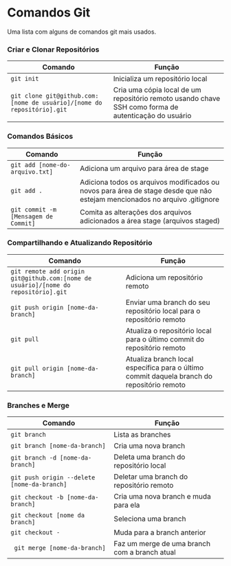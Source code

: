 Comandos Git
=========

Uma lista com alguns de comandos git mais usados.


### Criar e Clonar Repositórios

| Comando | Função |
| ------- | ------ |
| `git init` | Inicializa um repositório local |
|`git clone git@github.com:[nome de usuário]/[nome do repositório].git` | Cria uma cópia local de um repositório remoto usando chave SSH como forma de autenticação do usuário


### Comandos Básicos

| Comando | Função |
| ------- | ------ |
| `git add [nome-do-arquivo.txt]` | Adiciona um arquivo para área de stage | 
| `git add .`| Adiciona todos os arquivos modificados ou novos para área de stage desde que não estejam mencionados no arquivo .gitignore |
| `git commit -m [Mensagem de Commit]` | Comita as alterações dos arquivos adicionados a área stage (arquivos staged) |

### Compartilhando e Atualizando Repositório

| Comando | Função |
| ------- | ------ |
| `git remote add origin git@github.com:[nome de usuário]/[nome do repositório].git ` | Adiciona um repositório remoto |	
| `git push origin [nome-da-branch]` | Enviar uma branch do seu repositório local para o repositório remoto |  
| `git pull` | Atualiza o repositório local para o último commit do repositório remoto |
| `git pull origin [nome-da-branch]` | Atualiza branch local específica para o último commit daquela branch do repositório remoto |

### Branches e Merge

| Comando | Função |
| ------- | ------ |
| `git branch` | Lista as branches |
| `git branch [nome-da-branch]` | Cria uma nova branch |
| `git branch -d [nome-da-branch]` | Deleta uma branch do repositório local |
| `git push origin --delete [nome-da-branch]` | Deletar uma branch do repositório remoto | 
| `git checkout -b [nome-da-branch]` | Cria uma nova branch e muda para ela |
| `git checkout [nome da branch]` | Seleciona uma branch |
| `git checkout -` | Muda para a branch anterior |
| ` git merge [nome-da-branch]` | Faz um merge de uma branch com a branch atual |


